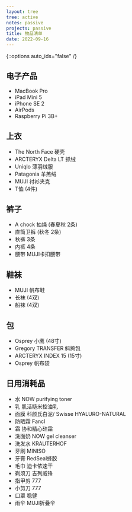 ```yaml
---
layout: tree
tree: active
notes: passive
projects: passive
title: 物品清单
date: 2022-09-16
---
```



{::options auto_ids="false" /}


## 电子产品
* MacBook Pro
* iPad Mini 5
* iPhone SE 2
* AirPods
* Raspberry Pi 3B+

## 上衣
* The North Face 硬壳
* ARCTERYX Delta LT 抓绒
* Uniqlo 薄羽绒服
* Patagonia 羊羔绒
* MUJI 衬衫夹克
* T恤 (4件)

## 裤子
* A chock 抽绳 (春夏秋 2条)
* 直筒卫裤 (秋冬 2条)
* 秋裤 3条
* 内裤 4条
* 腰带 MUJI卡扣腰带

## 鞋袜
* MUJI 帆布鞋
* 长袜 (4双)
* 船袜 (4双)

## 包
* Osprey 小鹰 (48寸)
* Gregory TRANSFER 斜挎包
* ARCTERYX INDEX 15 (15寸)
* Osprey 帆布袋

## 日用消耗品
* 水 NOW purifying toner
* 乳 肌活糙米控油乳
* 面膜 科颜氏白泥/ Swisse HYALURO-NATURAL
* 防晒霜 Fancl
* 霜 协和精心硅霜
* 洗面奶 NOW gel cleanser
* 洗发水 KRAUTERHOF
* 牙刷 MINISO
* 牙膏 RedSeal蜂胶
* 毛巾 迪卡侬速干
* 剃须刀 吉列威锋
* 指甲剪 777
* 小剪刀 777
* 口罩 稳健
* 雨伞 MUJI折叠伞

